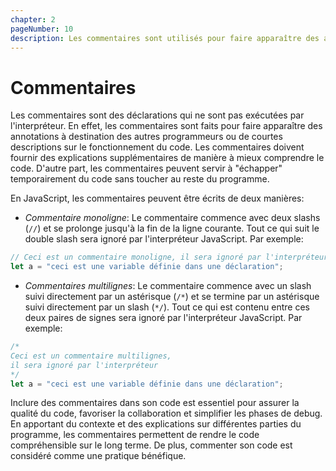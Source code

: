 ```yaml
---
chapter: 2
pageNumber: 10
description: Les commentaires sont utilisés pour faire apparaître des annotations à destination des autres programmeurs. Les commentaires permettent aussi de fournir de courtes descriptions sur le code afin d'aider le lecteur à comprendre ce dernier. Les commentaires sont ignorés par l'interpréteur.
---
```


# Commentaires

Les commentaires sont des déclarations qui ne sont pas exécutées par l'interpréteur. En effet, les commentaires sont faits pour faire apparaître des annotations à destination des autres programmeurs ou de courtes descriptions sur le fonctionnement du code. Les commentaires doivent fournir des explications supplémentaires de manière à mieux comprendre le code. D'autre part, les commentaires peuvent servir à "échapper" temporairement du code sans toucher au reste du programme.

En JavaScript, les commentaires peuvent être écrits de deux manières:

- _Commentaire monoligne_: Le commentaire commence avec deux slashs (`//`) et se prolonge jusqu'à la fin de la ligne courante. Tout ce qui suit le double slash sera ignoré par l'interpréteur JavaScript. Par exemple:

```javascript
// Ceci est un commentaire monoligne, il sera ignoré par l'interpréteur
let a = "ceci est une variable définie dans une déclaration";
```

- _Commentaires multilignes_: Le commentaire commence avec un slash suivi directement par un astérisque (`/*`) et se termine par un astérisque suivi directement par un slash (`*/`). Tout ce qui est contenu entre ces deux paires de signes sera ignoré par l'interpréteur JavaScript. Par exemple:

```javascript
/*
Ceci est un commentaire multilignes,
il sera ignoré par l'interpréteur 
*/
let a = "ceci est une variable définie dans une déclaration";
```

Inclure des commentaires dans son code est essentiel pour assurer la qualité du code, favoriser la collaboration et simplifier les phases de debug. En apportant du contexte et des explications sur différentes parties du programme, les commentaires permettent de rendre le code compréhensible sur le long terme. De plus, commenter son code est considéré comme une pratique bénéfique.
